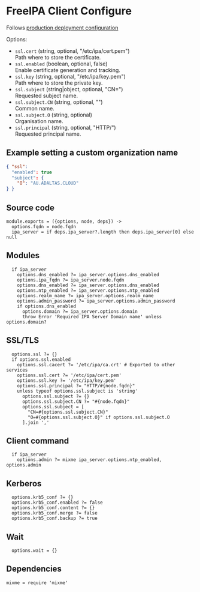 
# FreeIPA Client Configure

Follows [production deployment configuration](https://www.freeipa.org/page/Deployment_Recommendations)

Options:

* `ssl.cert` (string, optional, "/etc/ipa/cert.pem")   
  Path where to store the certificate.
* `ssl.enabled` (boolean, optional, false)   
  Enable certificate generation and tracking.
* `ssl.key` (string, optional, "/etc/ipa/key.pem")   
  Path where to store the private key.
* `ssl.subject` (string|object, optional, "CN=<fqdn>")   
  Requested subject name.
* `ssl.subject.CN` (string, optional, "<fqdn>")   
  Common name.
* `ssl.subject.O` (string, optional)   
  Organisation name.
* `ssl.principal` (string, optional, "HTTP/<fqdn>")   
  Requested principal name.

## Example setting a custom organization name

```json
{ "ssl":
  "enabled": true
  "subject": {
    "O": "AU.ADALTAS.CLOUD"
} }
```

## Source code

    module.exports = ({options, node, deps}) ->
      options.fqdn = node.fqdn
      ipa_server = if deps.ipa_server?.length then deps.ipa_server[0] else null

## Modules

      if ipa_server
        options.dns_enabled ?= ipa_server.options.dns_enabled
        options.ipa_fqdn ?= ipa_server.node.fqdn
        options.dns_enabled ?= ipa_server.options.dns_enabled
        options.ntp_enabled ?= ipa_server.options.ntp_enabled
        options.realm_name ?= ipa_server.options.realm_name
        options.admin_password ?= ipa_server.options.admin_password
        if options.dns_enabled
          options.domain ?= ipa_server.options.domain
          throw Error 'Required IPA Server Domain name' unless options.domain?

## SSL/TLS

      options.ssl ?= {}
      if options.ssl.enabled
        options.ssl.cacert ?= '/etc/ipa/ca.crt' # Exported to other services
        options.ssl.cert ?= '/etc/ipa/cert.pem'
        options.ssl.key ?= '/etc/ipa/key.pem'
        options.ssl.principal ?= "HTTP/#{node.fqdn}"
        unless typeof options.ssl.subject is 'string'
          options.ssl.subject ?= {}
          options.ssl.subject.CN ?= "#{node.fqdn}"
          options.ssl.subject = [
            "CN=#{options.ssl.subject.CN}"
            "O=#{options.ssl.subject.O}" if options.ssl.subject.O
          ].join ','

## Client command

      if ipa_server
        options.admin ?= mixme ipa_server.options.ntp_enabled, options.admin

## Kerberos

      options.krb5_conf ?= {}
      options.krb5_conf.enabled ?= false
      options.krb5_conf.content ?= {}
      options.krb5_conf.merge ?= false
      options.krb5_conf.backup ?= true

## Wait

      options.wait = {}

## Dependencies

    mixme = require 'mixme'

